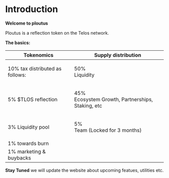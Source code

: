 # Introduction

**Welcome to ploutus**

Ploutus is a reflection token on the Telos network.

**The basics:**

| **Tokenomics**                  | **Supply distribution**                                    |
| ------------------------------- | ---------------------------------------------------------- |
| 10% tax distributed as follows: | <p>50%<br>Liquidity</p>                                    |
|  5% $TLOS reflection            | <p>45%<br>Ecosystem Growth, Partnerships, Staking, etc</p> |
|  3% Liquidity pool              | <p>5%<br>Team (Locked for 3 months)</p>                    |
|  1% towards burn                |                                                            |
|  1% marketing & buybacks        |                                                            |


**Stay Tuned**
we will update the website about upcoming featues, utilities etc.
